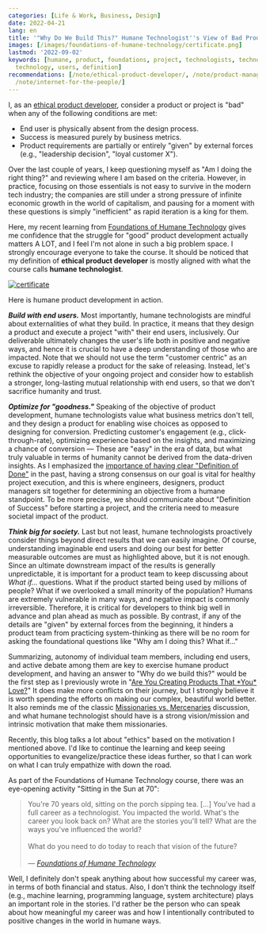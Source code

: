 ```yaml
---
categories: [Life & Work, Business, Design]
date: 2022-04-21
lang: en
title: '"Why Do We Build This?" Humane Technologist''s View of Bad Product/Project'
images: [/images/foundations-of-humane-technology/certificate.png]
lastmod: '2022-09-02'
keywords: [humane, product, foundations, project, technologists, technologist, ways,
  technology, users, definition]
recommendations: [/note/ethical-product-developer/, /note/product-management-and-bullshit-job/,
  /note/internet-for-the-people/]
---
```


I, as an [ethical product developer](/note/ethical-product-developer/), consider a product or project is "bad" when any of the following conditions are met:

- End user is physically absent from the design process.
- Success is measured purely by business metrics.
- Product requirements are partially or entirely "given" by external forces (e.g., "leadership decision", "loyal customer X").

Over the last couple of years, I keep questioning myself as "Am I doing the right thing?" and reviewing where I am based on the criteria. However, in practice, focusing on those essentials is not easy to survive in the modern tech industry; the companies are still under a strong pressure of infinite economic growth in the world of capitalism, and pausing for a moment with these questions is simply "inefficient" as rapid iteration is a king for them.

Here, my recent learning from [Foundations of Humane Technology](https://www.humanetech.com/course) gives me confidence that the struggle for "good" product development actually matters A LOT, and I feel I'm not alone in such a big problem space. I strongly encourage everyone to take the course. It should be noticed that my definition of **ethical product developer** is mostly aligned with what the course calls **humane technologist**.

[![certificate](/images/foundations-of-humane-technology/certificate.png)](https://www.credential.net/6a8e04df-a235-4861-9465-16ed0eb3927c)

Here is humane product development in action.

***Build with end users.*** Most importantly, humane technologists are mindful about externalities of what they build. In practice, it means that they design a product and execute a project "with" their end users, inclusively. Our deliverable ultimately changes the user's life both in positive and negative ways, and hence it is crucial to have a deep understanding of those who are impacted. Note that we should not use the term "customer centric" as an excuse to rapidly release a product for the sake of releasing. Instead, let's rethink the objective of your ongoing project and consider how to establish a stronger, long-lasting mutual relationship with end users, so that we don't sacrifice humanity and trust.

***Optimize for "goodness."*** Speaking of the objective of product development, humane technologists value what business metrics don't tell, and they design a product for enabling wise choices as opposed to designing for conversion. Predicting customer's engagement (e.g., click-through-rate), optimizing experience based on the insights, and maximizing a chance of conversion &mdash; These are "easy" in the era of data, but what truly valuable in terms of humanity cannot be derived from the data-driven insights. As I emphasized the [importance of having clear "Definition of Done"](/note/definition-of-done/) in the past, having a strong consensus on our goal is vital for healthy project execution, and this is where engineers, designers, product managers sit together for determining an objective from a humane standpoint. To be more precise, we should communicate about "Definition of Success" before starting a project, and the criteria need to measure societal impact of the product.

***Think big for society.*** Last but not least, humane technologists proactively consider things beyond direct results that we can easily imagine. Of course, understanding imaginable end users and doing our best for better measurable outcomes are must as highlighted above, but it is not enough. Since an ultimate downstream impact of the results is generally unpredictable, it is important for a product team to keep discussing about *What if...* questions. What if the product started being used by millions of people? What if we overlooked a small minority of the population? Humans are extremely vulnerable in many ways, and negative impact is commonly irreversible. Therefore, it is critical for developers to think big well in advance and plan ahead as much as possible. By contrast, if any of the details are "given" by external forces from the beginning, it hinders a product team from practicing system-thinking as there will be no room for asking the foundational questions like "Why am I doing this? What if..."

Summarizing, autonomy of individual team members, including end users, and active debate among them are key to exercise humane product development, and having an answer to "Why do we build this?" would be the first step as I previously wrote in "[Are You Creating Products That \*You\* Love?](/note/product-management-and-bullshit-job/)" It does make more conflicts on their journey, but I strongly believe it is worth spending the efforts on making our complex, beautiful world better. It also reminds me of the classic [Missionaries vs. Mercenaries](https://www.svpg.com/missionaries-vs-mercenaries/) discussion, and what humane technologist should have is a strong vision/mission and intrinsic motivation that make them missionaries.

Recently, this blog talks a lot about "ethics" based on the motivation I mentioned above. I'd like to continue the learning and keep seeing opportunities to evangelize/practice these ideas further, so that I can work on what I can truly empathize with down the road.

As part of the Foundations of Humane Technology course, there was an eye-opening activity "Sitting in the Sun at 70":

> You're 70 years old, sitting on the porch sipping tea. [...] You've had a full career as a technologist. You impacted the world. What's the career you look back on? What are the stories you'll tell? What are the ways you've influenced the world?<br/><br/>What do you need to do today to reach that vision of the future?<br/><br/>*&mdash; [Foundations of Humane Technology](https://www.humanetech.com/course)*

Well, I definitely don't speak anything about how successful my career was, in terms of both financial and status. Also, I don't think the technology itself (e.g., machine learning, programming language, system architecture) plays an important role in the stories. I'd rather be the person who can speak about how meaningful my career was and how I intentionally contributed to positive changes in the world in humane ways.
